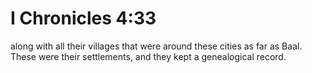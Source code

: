 # I Chronicles 4:33

along with all their villages that were around these cities as far as Baal. These were their settlements, and they kept a genealogical record.
